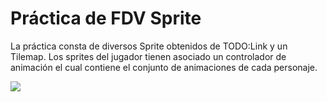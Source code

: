 # Práctica de FDV Sprite

La práctica consta de diversos Sprite obtenidos de TODO:Link y un Tilemap. Los sprites del jugador tienen asociado un controlador de animación
el cual contiene el conjunto de animaciones de cada personaje.

![](record.gif)